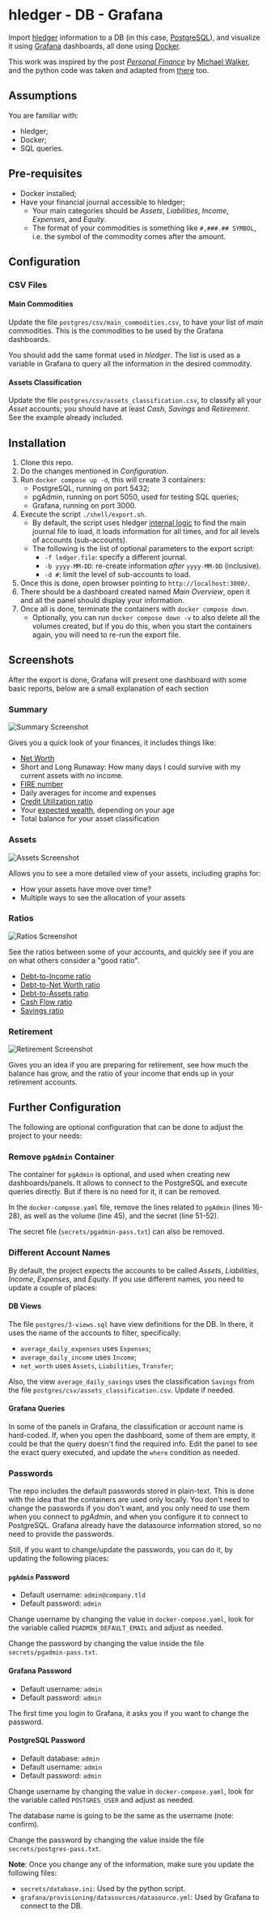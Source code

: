 # hledger - DB - Grafana

Import [hledger](https://hledger.org/) information to a DB (in this case,
[PostgreSQL](https://www.postgresql.org/)), and visualize it using
[Grafana](https://grafana.com/) dashboards, all done using
[Docker](https://www.docker.com/).

This work was inspired by the post
_[Personal Finance](https://memo.barrucadu.co.uk/personal-finance.html)_
by [Michael Walker](https://www.barrucadu.co.uk/), and the python code was
taken and adapted from
[there](https://github.com/barrucadu/nixfiles/blob/master/hosts/nyarlathotep/jobs/hledger-export-to-promscale.py)
too.

## Assumptions

You are familiar with:

* hledger;
* Docker;
* SQL queries.

## Pre-requisites

* Docker installed;
* Have your financial journal accessible to hledger;
    * Your main categories should be _Assets_, _Liabilities_, _Income_,
      _Expenses_, and _Equity_.
    * The format of your commodities is something like `#,###.## SYMBOL`,
      i.e. the symbol of the commodity comes after the amount.

## Configuration

### CSV Files

#### Main Commodities

Update the file `postgres/csv/main_commodities.csv`, to have your list of
_main_ commodities. This is the commodities to be used by the Grafana
dashboards.

You should add the same format used in _hledger_. The list is used as a
variable in Grafana to query all the information in the desired commodity.

#### Assets Classification

Update the file `postgres/csv/assets_classification.csv`, to classify all
your _Asset_ accounts; you should have at least _Cash_, _Savings_ and
_Retirement_. See the example already included.

## Installation

1. Clone this repo.
2. Do the changes mentioned in _Configuration_.
3. Run `docker compose up -d`, this will create 3 containers:
    * PostgreSQL, running on port 5432;
    * pgAdmin, running on port 5050, used for testing SQL queries;
    * Grafana, running on port 3000.
4. Execute the script `./shell/export.sh`.
    * By default, the script uses hledger
      [internal logic](https://hledger.org/dev/hledger.html#input) to find
      the main journal file to load, it loads information for all times,
      and for all levels of accounts (sub-accounts).
    * The following is the list of optional parameters to the export
      script:
        * `-f ledger.file`: specify a different journal.
        * `-b yyyy-MM-DD`: re-create information _after_ `yyyy-MM-DD`
          (inclusive).
        * `-d #`: limit the level of sub-accounts to load.
5. Once this is done, open browser pointing to `http://localhost:3000/`.
6. There should be a dashboard created named _Main Overview_, open it and
   all the panel should display your information.
7. Once all is done, terminate the containers with `docker compose down`.
    * Optionally, you can run `docker compose down -v` to also delete all
      the volumes created, but if you do this, when you start the
      containers again, you will need to re-run the export file.

## Screenshots

After the export is done, Grafana will present one dashboard with some
basic reports, below are a small explanation of each section

### Summary

![Summary Screenshot](assets/summary.png "Summary section")

Gives you a quick look of your finances, it includes things like:

* [Net Worth](https://www.investopedia.com/terms/n/networth.asp)
* Short and Long Runaway: How many days I could survive with my current
  assets with no income.
* [FIRE number](https://www.investopedia.com/terms/f/financial-independence-retire-early-fire.asp)
* Daily averages for income and expenses
* [Credit Utilization ratio](https://www.investopedia.com/terms/c/credit-utilization-rate.asp)
* Your [expected wealth](https://themillionairenextdoor.com/2010/08/how-wealthy-should-you-be/),
  depending on your age
* Total balance for your asset classification

### Assets

![Assets Screenshot](assets/assets.png "Assets section")

Allows you to see a more detailed view of your assets, including graphs
for:

* How your assets have move over time?
* Multiple ways to see the allocation of your assets

### Ratios

![Ratios Screenshot](assets/ratios.png "Ratios section")

See the ratios between some of your accounts, and quickly see if you are
on what others consider a "good ratio".

* [Debt-to-Income ratio](https://www.investopedia.com/terms/d/dti.asp)
* [Debt-to-Net Worth ratio](https://www.fool.com/knowledge-center/the-debt-to-net-worth-formula.aspx)
* [Debt-to-Assets ratio](https://www.investopedia.com/terms/t/totaldebttototalassets.asp)
* [Cash Flow ratio](https://www.investopedia.com/terms/c/cashflow.asp)
* [Savings ratio](https://www.investopedia.com/terms/s/savings-rate.asp)

### Retirement

![Retirement Screenshot](assets/retirement.png "Retirement section")

Gives you an idea if you are preparing for retirement, see how much the
balance has grow, and the ratio of your income that ends up in your
retirement accounts.

## Further Configuration

The following are optional configuration that can be done to adjust the
project to your needs:

### Remove `pgAdmin` Container

The container for `pgAdmin` is optional, and used when creating new
dashboards/panels. It allows to connect to the PostgreSQL and execute
queries directly. But if there is no need for it, it can be removed.

In the `docker-compose.yaml` file, remove the lines related to `pgAdmin`
(lines 16-28), as well as the volume (line 45), and the secret (line
51-52).

The secret file (`secrets/pgadmin-pass.txt`) can also be removed.

### Different Account Names

By default, the project expects the accounts to be called _Assets_,
_Liabilities_, _Income_, _Expenses_, and _Equity_. If you use different
names, you need to update a couple of places:

#### DB Views

The file `postgres/3-views.sql` have view definitions for the DB. In
there, it uses the name of the accounts to filter, specifically:

* `average_daily_expenses` uses `Expenses`;
* `average_daily_income` uses `Income`;
* `net_worth` uses `Assets`, `Liabilities`, `Transfer`;

Also, the view `average_daily_savings` uses the classification `Savings`
from the file `postgres/csv/assets_classification.csv`. Update if needed.

#### Grafana Queries

In some of the panels in Grafana, the classification or account name is
hard-coded. If, when you open the dashboard, some of them are empty, it
could be that the query doesn't find the required info. Edit the panel to
see the exact query executed, and update the `where` condition as needed.

### Passwords

The repo includes the default passwords stored in plain-text. This is done
with the idea that the containers are used only locally. You don't need to
change the passwords if you don't want, and you only need to use them when
you connect to _pgAdmin_, and when you configure it to connect to
PostgreSQL. Grafana already have the datasource information stored, so no
need to provide the passwords.

Still, if you want to change/update the passwords, you can do it, by
updating the following places:

#### `pgAdmin` Password

* Default username: `admin@company.tld`
* Default password: `admin`

Change username by changing the value in `docker-compose.yaml`, look for
the variable called `PGADMIN_DEFAULT_EMAIL` and adjust as needed.

Change the password by changing the value inside the file
`secrets/pgadmin-pass.txt`.

#### Grafana Password

* Default username: `admin`
* Default password: `admin`

The first time you login to Grafana, it asks you if you want to change the
password.

#### PostgreSQL Password

* Default database: `admin`
* Default username: `admin`
* Default password: `admin`

Change username by changing the value in `docker-compose.yaml`, look for
the variable called `POSTGRES_USER` and adjust as needed.

The database name is going to be the same as the username (note: confirm).

Change the password by changing the value inside the file
`secrets/postgres-pass.txt`.

**Note**: Once you change any of the information, make sure you update the
following files:

* `secrets/database.ini`: Used by the python script.
* `grafana/provisioning/datasources/datasource.yml`: Used by Grafana to
  connect to the DB.
